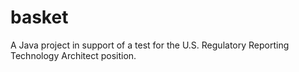 # basket
A Java project in support of a test for the U.S. Regulatory Reporting Technology Architect position.
